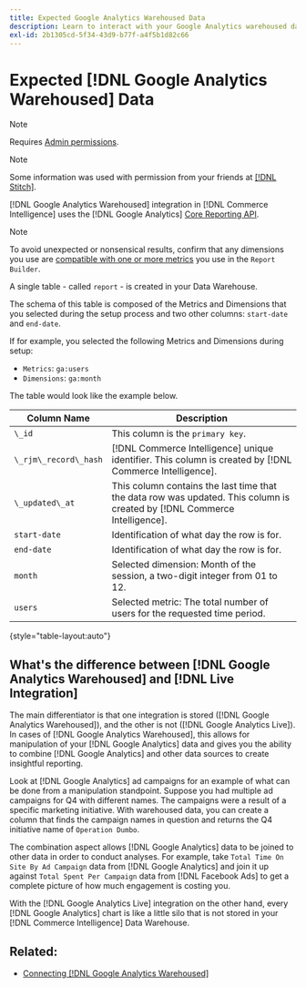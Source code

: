 ```yaml
---
title: Expected Google Analytics Warehoused Data
description: Learn to interact with your Google Analytics warehoused data.
exl-id: 2b1305cd-5f34-43d9-b77f-a4f5b1d82c66
---
```

# Expected [!DNL Google Analytics Warehoused] Data

>[!NOTE]
>
>Requires [Admin permissions](../../../administrator/user-management/user-management.md).

>[!NOTE]
>
>Some information was used with permission from your friends at [[!DNL Stitch]](https://www.stitchdata.com/docs/integrations/saas/google-analytics).

[!DNL Google Analytics Warehoused] integration in [!DNL Commerce Intelligence] uses the [!DNL Google Analytics] [Core Reporting API](https://developers.google.com/analytics/devguides/reporting/core/v3/).

>[!NOTE]
>
>To avoid unexpected or nonsensical results, confirm that any dimensions you use are [compatible with one or more metrics](https://ga-dev-tools.google/dimensions-metrics-explorer/) you use in the `Report Builder`. 

A single table - called `report` - is created in your Data Warehouse.

The schema of this table is composed of the Metrics and Dimensions that you selected during the setup process and two other columns: `start-date` and `end-date`.

If for example, you selected the following Metrics and Dimensions during setup:

* `Metrics`: `ga:users`
* `Dimensions`: `ga:month`

The table would look like the example below.

| **Column Name** | **Description** |
|-----|-----|
| `\_id` | This column is the `primary key`. |
| `\_rjm\_record\_hash` | [!DNL Commerce Intelligence] unique identifier. This column is created by [!DNL Commerce Intelligence]. |
| `\_updated\_at` | This column contains the last time that the data row was updated. This column is created by [!DNL Commerce Intelligence]. |
| `start-date` | Identification of what day the row is for. |
| `end-date` | Identification of what day the row is for. |
| `month` | Selected dimension: Month of the session, a two-digit integer from 01 to 12. |
| `users` | Selected metric: The total number of users for the requested time period. |

{style="table-layout:auto"}

## What's the difference between [!DNL Google Analytics Warehoused] and [!DNL Live Integration]

The main differentiator is that one integration is stored ([!DNL Google Analytics Warehoused]), and the other is not ([!DNL Google Analytics Live]). In cases of [!DNL Google Analytics Warehoused], this allows for manipulation of your [!DNL Google Analytics] data and gives you the ability to combine [!DNL Google Analytics] and other data sources to create insightful reporting.

Look at [!DNL Google Analytics] ad campaigns for an example of what can be done from a manipulation standpoint. Suppose you had multiple ad campaigns for Q4 with different names. The campaigns were a result of a specific marketing initiative. With warehoused data, you can create a column that finds the campaign names in question and returns the Q4 initiative name of `Operation Dumbo`.

The combination aspect allows [!DNL Google Analytics] data to be joined to other data in order to conduct analyses. For example, take `Total Time On Site By Ad Campaign` data from [!DNL Google Analytics] and join it up against `Total Spent Per Campaign` data from [!DNL Facebook Ads] to get a complete picture of how much engagement is costing you.

With the [!DNL Google Analytics Live] integration on the other hand, every [!DNL Google Analytics] chart is like a little silo that is not stored in your [!DNL Commerce Intelligence] Data Warehouse.

## Related:

* [Connecting [!DNL Google Analytics Warehoused]](../integrations/google-analytics-warehoused.md)
